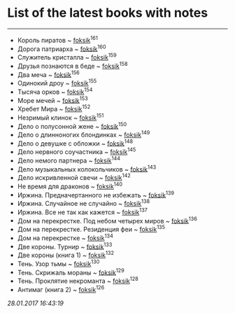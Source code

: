 # List of the latest books with notes
---

* Король пиратов ~ [foksik](users/173/1734575-vkontakte)<sup>161</sup>
* Дорога патриарха ~ [foksik](users/173/1734575-vkontakte)<sup>160</sup>
* Служитель кристалла ~ [foksik](users/173/1734575-vkontakte)<sup>159</sup>
* Друзья познаются в беде ~ [foksik](users/173/1734575-vkontakte)<sup>158</sup>
* Два меча ~ [foksik](users/173/1734575-vkontakte)<sup>156</sup>
* Одинокий дроу ~ [foksik](users/173/1734575-vkontakte)<sup>155</sup>
* Тысяча орков ~ [foksik](users/173/1734575-vkontakte)<sup>154</sup>
* Море мечей ~ [foksik](users/173/1734575-vkontakte)<sup>153</sup>
* Хребет Мира ~ [foksik](users/173/1734575-vkontakte)<sup>152</sup>
* Незримый клинок ~ [foksik](users/173/1734575-vkontakte)<sup>151</sup>
* Дело о полусонной жене ~ [foksik](users/173/1734575-vkontakte)<sup>150</sup>
* Дело о длинноногих блондинках ~ [foksik](users/173/1734575-vkontakte)<sup>149</sup>
* Дело о девушке с обложки ~ [foksik](users/173/1734575-vkontakte)<sup>148</sup>
* Дело нервного соучастника ~ [foksik](users/173/1734575-vkontakte)<sup>145</sup>
* Дело немого партнера ~ [foksik](users/173/1734575-vkontakte)<sup>144</sup>
* Дело музыкальных колокольчиков ~ [foksik](users/173/1734575-vkontakte)<sup>143</sup>
* Дело искривленной свечи ~ [foksik](users/173/1734575-vkontakte)<sup>142</sup>
* Не время для драконов ~ [foksik](users/173/1734575-vkontakte)<sup>140</sup>
* Иржина. Предначертанного не избежать ~ [foksik](users/173/1734575-vkontakte)<sup>139</sup>
* Иржина. Случайное не случайно ~ [foksik](users/173/1734575-vkontakte)<sup>138</sup>
* Иржина. Все не так как кажется ~ [foksik](users/173/1734575-vkontakte)<sup>137</sup>
* Дом на перекрестке. Под небом четырех миров ~ [foksik](users/173/1734575-vkontakte)<sup>136</sup>
* Дом на перекрестке. Резиденция феи ~ [foksik](users/173/1734575-vkontakte)<sup>135</sup>
* Дом на перекрестке ~ [foksik](users/173/1734575-vkontakte)<sup>134</sup>
* Две короны. Турнир ~ [foksik](users/173/1734575-vkontakte)<sup>133</sup>
* Две короны (книга 1) ~ [foksik](users/173/1734575-vkontakte)<sup>132</sup>
* Тень. Узор тьмы ~ [foksik](users/173/1734575-vkontakte)<sup>130</sup>
* Тень. Скрижаль мораны ~ [foksik](users/173/1734575-vkontakte)<sup>129</sup>
* Тень. Проклятие некроманта ~ [foksik](users/173/1734575-vkontakte)<sup>128</sup>
* Антимаг (книга 2) ~ [foksik](users/173/1734575-vkontakte)<sup>126</sup>


_28.01.2017 16:43:19_
